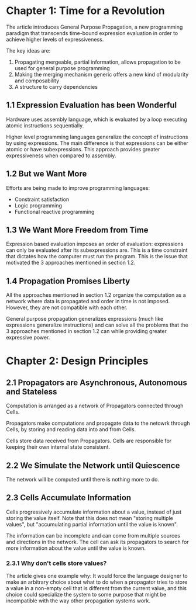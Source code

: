 # Chapter 1: Time for a Revolution

The article introduces General Purpose Propagation, a new programming paradigm that transcends time-bound expression evaluation in order to achieve higher levels of expressiveness.

The key ideas are:

1. Propagating mergeable, partial information, allows propagation to be used for general purpose programming
2. Making the merging mechanism generic offers a new kind of modularity and composability
3. A structure to carry dependencies

## 1.1 Expression Evaluation has been Wonderful

Hardware uses assembly language, which is evaluated by a loop executing atomic instructions sequentially.

Higher level programming languages generalize the concept of instructions by using expressions. The main difference is that expressions can be either atomic or have subexpressions. This approach provides greater expressiveness when compared to assembly.

## 1.2 But we Want More

Efforts are being made to improve programming languages:

- Constraint satisfaction
- Logic programming
- Functional reactive programming

## 1.3 We Want More Freedom from Time

Expression based evaluation imposes an order of evaluation: expressions can only be evaluated after its subexpressions are. This is a time constraint that dictates how the computer must run the program. This is the issue that motivated the 3 approaches mentioned in section 1.2.

## 1.4 Propagation Promises Liberty

All the approaches mentioned in section 1.2 organize the computation as a network where data is propagated and order in time is not imposed. However, they are not compatible with each other.

General purpose propagation generalizes expressions (much like expressions generalize instructions) and can solve all the problems that the 3 approaches mentioned in section 1.2 can while providing greater expressive power.

# Chapter 2: Design Principles

## 2.1 Propagators are Asynchronous, Autonomous and Stateless

Computation is arranged as a network of Propagators connected through Cells.

Propagators make computations and propagate data to the netowrk through Cells, by storing and reading data into and from Cells.

Cells store data received from Propagators. Cells are responsible for keeping their own internal state consistent.

## 2.2 We Simulate the Network until Quiescence

The network will be computed until there is nothing more to do.

## 2.3 Cells Accumulate Information

Cells progressively accumulate information about a value, instead of just storing the value itself. Note that this does not mean "storing multiple values", but "accumulating partial information until the value is known".

The information can be incomplete and can come from multiple sources and directions in the network. The cell can ask its propagators to search for more information about the value until the value is known.

### 2.3.1 Why don't cells store values?

The article gives one example why: It would force the language designer to make an arbitrary choice about what to do when a propagator tries to store a value in a non-empty cell that is different from the current value, and this choice could specialize the system to some purpose that might be incompatible with the way other propagation systems work.
